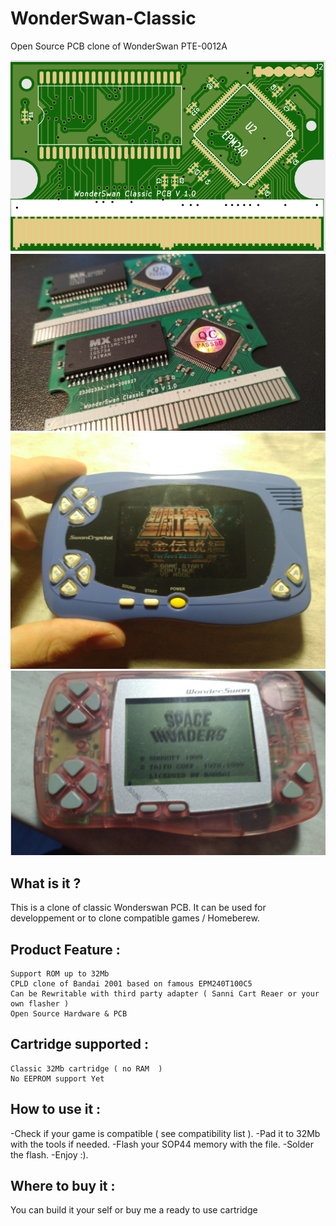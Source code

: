 # WonderSwan-Classic
Open Source PCB clone of WonderSwan PTE-0012A

![Swan_pcb1](https://github.com/X-death25/WonderSwan-Classic/blob/main/gfx/WS_Classic.PNG)
![Swan_pcb2](https://github.com/X-death25/WonderSwan-Classic/blob/main/gfx/WS_Classic_02.jpg)
![Swan_pcb3](https://github.com/X-death25/WonderSwan-Classic/blob/main/gfx/WS_Classic_03.jpg)
![Swan_pcb4](https://github.com/X-death25/WonderSwan-Classic/blob/main/gfx/WS_Classic_04.PNG)

What is it ?
-----

This is a clone of classic Wonderswan PCB.
It can be used for developpement or to clone compatible games / Homeberew.

Product Feature :
-----

    Support ROM up to 32Mb 
    CPLD clone of Bandai 2001 based on famous EPM240T100C5
    Can be Rewritable with third party adapter ( Sanni Cart Reaer or your own flasher )
    Open Source Hardware & PCB

Cartridge supported :
-----
    
    Classic 32Mb cartridge ( no RAM  )
    No EEPROM support Yet   
    
How to use it :
-----
-Check if your game is compatible ( see compatibility list ).
-Pad it to 32Mb with the tools if needed.
-Flash your SOP44 memory with the file.
-Solder the flash.
-Enjoy :).

Where to buy it :
-----
You can build it your self or buy me a ready to use cartridge
